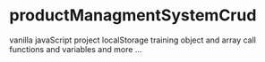 # productManagmentSystemCrud
vanilla javaScript project 
localStorage training
object and array
call functions and variables
and more ...
